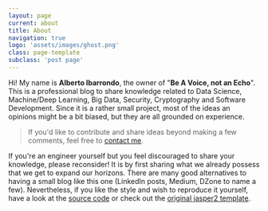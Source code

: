 ```yaml
---
layout: page
current: about
title: About
navigation: true
logo: 'assets/images/ghost.png'
class: page-template
subclass: 'post page'
---
```


Hi! My name is **Alberto Ibarrondo**, the owner of "__Be A Voice, not an Echo__". This is a professional blog to share knowledge related to Data Science, Machine/Deep Learning, Big Data, Security, Cryptography and Software Development. Since it is a rather small project, most of the ideas an opinions might be a bit biased, but they are all grounded on experience.

> If you'd like to contribute and share ideas beyond making a few comments, feel free to [contact me](mailto:ibarrond@eurecom.fr).

If you're an engineer yourself but you feel discouraged to share your knowledge, please reconsider! It is by first sharing what we already possess that we get to expand our horizons. There are many good alternatives to having a small blog like this one (LinkedIn posts, Medium, DZone to name a few). Nevertheless, if you like the style and wish to reproduce it yourself, have a look at the [source code](https://github.com/ibarrond/ibarrond.github.io) or check out the [original jasper2 template](https://github.com/jekyller/jasper2).

